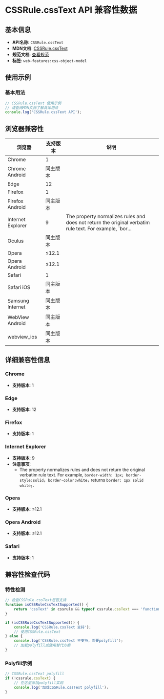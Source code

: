 # CSSRule.cssText API 兼容性数据

## 基本信息

- **API名称**: `CSSRule.cssText`
- **MDN文档**: [CSSRule.cssText](https://developer.mozilla.org/docs/Web/API/CSSRule/cssText)
- **规范文档**: [查看规范](https://drafts.csswg.org/cssom/#dom-cssrule-csstext)
- **标签**: `web-features:css-object-model`

## 使用示例

### 基本用法

```javascript
// CSSRule.cssText 使用示例
// 请查阅MDN文档了解具体用法
console.log('CSSRule.cssText API');
```

## 浏览器兼容性

| 浏览器 | 支持版本 | 说明 |
|--------|----------|------|
| Chrome | 1 |  |
| Chrome Android | 同主版本 |  |
| Edge | 12 |  |
| Firefox | 1 |  |
| Firefox Android | 同主版本 |  |
| Internet Explorer | 9 | The property normalizes rules and does not return the original verbatim rule text. For example, `bor... |
| Oculus | 同主版本 |  |
| Opera | ≤12.1 |  |
| Opera Android | ≤12.1 |  |
| Safari | 1 |  |
| Safari iOS | 同主版本 |  |
| Samsung Internet | 同主版本 |  |
| WebView Android | 同主版本 |  |
| webview_ios | 同主版本 |  |

## 详细兼容性信息

### Chrome

- **支持版本**: 1

### Edge

- **支持版本**: 12

### Firefox

- **支持版本**: 1

### Internet Explorer

- **支持版本**: 9
- **注意事项**:
  - The property normalizes rules and does not return the original verbatim rule text. For example, `border-width: 1px; border-style:solid; border-color:white;` returns `border: 1px solid white;`.

### Opera

- **支持版本**: ≤12.1

### Opera Android

- **支持版本**: ≤12.1

### Safari

- **支持版本**: 1

## 兼容性检查代码

### 特性检测

```javascript
// 检查CSSRule.cssText是否支持
function isCSSRuleCssTextSupported() {
    return 'cssText' in cssrule && typeof cssrule.cssText === 'function';
}

if (isCSSRuleCssTextSupported()) {
    console.log('CSSRule.cssText 支持');
    // 使用CSSRule.cssText
} else {
    console.log('CSSRule.cssText 不支持，需要polyfill');
    // 加载polyfill或使用替代方案
}
```

### Polyfill示例

```javascript
// CSSRule.cssText polyfill
if (!cssrule.cssText) {
    // 在这里添加polyfill实现
    console.log('加载CSSRule.cssText polyfill');
}
```

